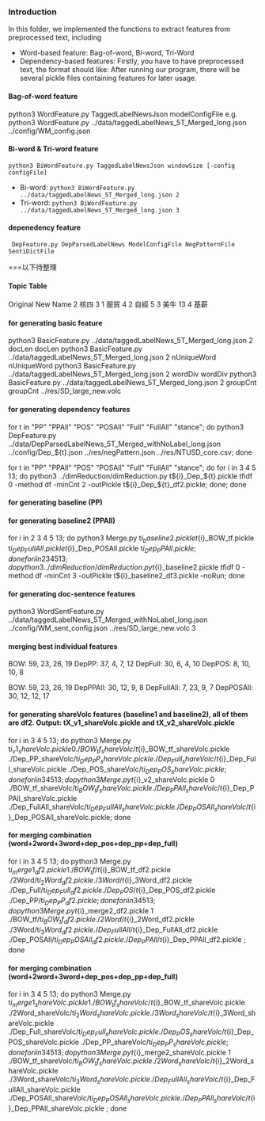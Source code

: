 
### Introduction
In this folder, we implemented the functions to extract features from preprocessed text, including 
* Word-based feature: Bag-of-word, Bi-word, Tri-Word 
* Dependency-based features:
Firstly, you have to have preprocessed text, the format should like: 
After running our program, there will be several pickle files containing features for later usage. 

#### Bag-of-word feature
  python3 WordFeature.py TaggedLabelNewsJson modelConfigFile
  e.g. python3 WordFeature.py ../data/taggedLabelNews_5T_Merged_long.json ../config/WM_config.json

#### Bi-word & Tri-word feature
    python3 BiWordFeature.py TaggedLabelNewsJson windowSize [-config configFile] 
* Bi-word:
    <code>python3 BiWordFeature.py ../data/taggedLabelNews_5T_Merged_long.json 2</code>
* Tri-word:
    <code>python3 BiWordFeature.py ../data/taggedLabelNews_5T_Merged_long.json 3</code>
  
#### depenedency feature
     DepFeature.py DepParsedLabelNews ModelConfigFile NegPatternFile SentiDictFile








===以下待整理

  
#### Topic Table
Original New   Name 
2              核四
3         1    服貿
4         2    自經
5         3    美牛
13        4    基薪



#### for generating basic feature
python3 BasicFeature.py ../data/taggedLabelNews_5T_Merged_long.json 2 docLen docLen
python3 BasicFeature.py ../data/taggedLabelNews_5T_Merged_long.json 2 nUniqueWord nUniqueWord
python3 BasicFeature.py ../data/taggedLabelNews_5T_Merged_long.json 2 wordDiv wordDiv
python3 BasicFeature.py ../data/taggedLabelNews_5T_Merged_long.json 2 groupCnt groupCnt ../res/SD_large_new.volc

#### for generating dependency features
for t in "PP" "PPAll" "POS" "POSAll" "Full" "FullAll" "stance"; do python3 DepFeature.py ../data/DepParsedLabelNews_5T_Merged_withNoLabel_long.json ../config/Dep_${t}.json ../res/negPattern.json ../res/NTUSD_core.csv; done

for t in "PP" "PPAll" "POS" "POSAll" "Full" "FullAll" "stance"; do for i in 3 4 5 13; do python3 ../dimReduction/dimReduction.py t${i}_Dep_${t}.pickle tfidf 0 -method df -minCnt 2 -outPickle t${i}_Dep_${t}_df2.pickle; done; done

#### for generating baseline (PP)


#### for generating baseline2 (PPAll)
for i in 2 3 4 5 13; do python3 Merge.py t${i}_baseline2.pickle t${i}_BOW_tf.pickle t${i}_Dep_FullAll.pickle t${i}_Dep_POSAll.pickle t${i}_Dep_PPAll.pickle; done
for i in 2 3 4 5 13; do python3 ../dimReduction/dimReduction.py t${i}_baseline2.pickle tfidf 0 -method df -minCnt 3 -outPickle t${i}_baseline2_df3.pickle -noRun; done

#### for generating doc-sentence features
python3 WordSentFeature.py ../data/taggedLabelNews_5T_Merged_withNoLabel_long.json ../config/WM_sent_config.json ../res/SD_large_new.volc 3


#### merging best individual features
BOW: 59, 23, 26, 19
DepPP: 37, 4, 7, 12
DepFull: 30, 6, 4, 10
DepPOS: 8, 10, 10, 8


BOW: 59, 23, 26, 19
DepPPAll: 30, 12, 9, 8
DepFullAll: 7, 23, 9, 7
DepPOSAll: 30, 12, 12, 17


#### for generating shareVolc features (baseline1 and baseline2), all of them are df2. Output: tX_v1_shareVolc.pickle and tX_v2_shareVolc.pickle
for i in 3 4 5 13; do python3 Merge.py t${i}_v1_shareVolc.pickle 0 ./BOW_tf_shareVolc/t${i}_BOW_tf_shareVolc.pickle ./Dep_PP_shareVolc/t${i}_Dep_PP_shareVolc.pickle ./Dep_Full_shareVolc/t${i}_Dep_Full_shareVolc.pickle ./Dep_POS_shareVolc/t${i}_Dep_POS_shareVolc.pickle; done
for i in 3 4 5 13; do python3 Merge.py t${i}_v2_shareVolc.pickle 0 ./BOW_tf_shareVolc/t${i}_BOW_tf_shareVolc.pickle ./Dep_PPAll_shareVolc/t${i}_Dep_PPAll_shareVolc.pickle ./Dep_FullAll_shareVolc/t${i}_Dep_FullAll_shareVolc.pickle ./Dep_POSAll_shareVolc/t${i}_Dep_POSAll_shareVolc.pickle; done


#### for merging combination (word+2word+3word+dep_pos+dep_pp+dep_full)
for i in 3 4 5 13; do python3 Merge.py t${i}_merge1_df2.pickle 1 ./BOW_tf/t${i}_BOW_tf_df2.pickle ./2Word/t${i}_2Word_df2.pickle ./3Word/t${i}_3Word_df2.pickle ./Dep_Full/t${i}_Dep_Full_df2.pickle ./Dep_POS/t${i}_Dep_POS_df2.pickle ./Dep_PP/t${i}_Dep_PP_df2.pickle ; done
for i in 3 4 5 13; do python3 Merge.py t${i}_merge2_df2.pickle 1 ./BOW_tf/t${i}_BOW_tf_df2.pickle ./2Word/t${i}_2Word_df2.pickle ./3Word/t${i}_3Word_df2.pickle ./Dep_FullAll/t${i}_Dep_FullAll_df2.pickle ./Dep_POSAll/t${i}_Dep_POSAll_df2.pickle ./Dep_PPAll/t${i}_Dep_PPAll_df2.pickle ; done

#### for merging combination (word+2word+3word+dep_pos+dep_pp+dep_full)
for i in 3 4 5 13; do python3 Merge.py t${i}_merge1_shareVolc.pickle 1 ./BOW_tf_shareVolc/t${i}_BOW_tf_shareVolc.pickle ./2Word_shareVolc/t${i}_2Word_shareVolc.pickle ./3Word_shareVolc/t${i}_3Word_shareVolc.pickle ./Dep_Full_shareVolc/t${i}_Dep_Full_shareVolc.pickle ./Dep_POS_shareVolc/t${i}_Dep_POS_shareVolc.pickle ./Dep_PP_shareVolc/t${i}_Dep_PP_shareVolc.pickle ; done
for i in 3 4 5 13; do python3 Merge.py t${i}_merge2_shareVolc.pickle 1 ./BOW_tf_shareVolc/t${i}_BOW_tf_shareVolc.pickle ./2Word_shareVolc/t${i}_2Word_shareVolc.pickle ./3Word_shareVolc/t${i}_3Word_shareVolc.pickle ./Dep_FullAll_shareVolc/t${i}_Dep_FullAll_shareVolc.pickle ./Dep_POSAll_shareVolc/t${i}_Dep_POSAll_shareVolc.pickle ./Dep_PPAll_shareVolc/t${i}_Dep_PPAll_shareVolc.pickle ; done

